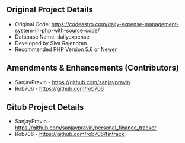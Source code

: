 ## Original Project Details

- Original Code: https://codeastro.com/daily-expense-management-system-in-php-with-source-code/
- Database Name: dailyexpense
- Developed by Siva Rajendran
- Recommended PHP Version 5.6 or Newer

## Amendments & Enhancements (Contributors)

- SanjayPravin - https://github.com/sanjaypravin
- Rob706 - https://github.com/rob706

## Gitub Project Details

- SanjayPravin - https://github.com/sanjaypravin/personal_finance_tracker
- Rob706 - https://github.com/rob706/fintrack
